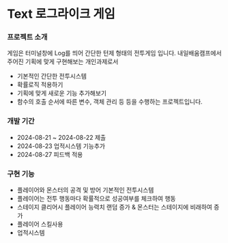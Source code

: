 # Text 로그라이크 게임

### 프로젝트 소개 
게임은 터미널창에 Log를 띄어 간단한 턴제 형태의 전투게임 입니다.
내일배움캠프에서 주어진 기획에 맞게 구현해보는 개인과제로서
- 기본적인 간단한 전투시스템
- 확률로직 적용하기
- 기획에 맞게 새로운 기능 추가해보기
- 함수의 호출 순서에 따른 변수, 객체 관리 등
등을 수행하는 프로젝트입니다.

### 개발 기간
- 2024-08-21 ~ 2024-08-22 제출
- 2024-08-23 업적시스템 기능추가
- 2024-08-27 피드백 적용

### 구현 기능
- 플레이어와 몬스터의 공격 및 방어 기본적인 전투시스템
- 플레이어는 전투 행동마다 확률적으로 성공여부를 체크하여 행동
- 스테이지 클리어시 플레이어 능력치 랜덤 증가 & 몬스터는 스테이지에 비래하여 증가
- 플레이어 스킬사용
- 업적시스템
